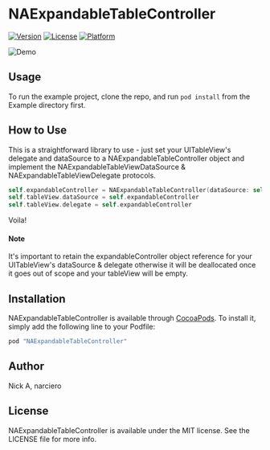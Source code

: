 # NAExpandableTableController

[![Version](https://img.shields.io/cocoapods/v/NAExpandableTableController.svg?style=flat)](http://cocoapods.org/pods/NAExpandableTableController)
[![License](https://img.shields.io/cocoapods/l/NAExpandableTableController.svg?style=flat)](http://cocoapods.org/pods/NAExpandableTableController)
[![Platform](https://img.shields.io/cocoapods/p/NAExpandableTableController.svg?style=flat)](http://cocoapods.org/pods/NAExpandableTableController)

![Demo](http://g.recordit.co/A9Zc4HgQnp.gif)

## Usage

To run the example project, clone the repo, and run `pod install` from the Example directory first.

## How to Use

This is a straightforward library to use - just set your UITableView's delegate and dataSource to a NAExpandableTableController object and implement the NAExpandableTableViewDataSource & NAExpandableTableViewDelegate protocols.

```swift
self.expandableController = NAExpandableTableController(dataSource: self, delegate: self)
self.tableView.dataSource = self.expandableController
self.tableView.delegate = self.expandableController
```

Voila!

#### Note

It's important to retain the expandableController object reference for your UITableView's dataSource & delegate otherwise it will be deallocated once it goes out of scope and your tableView will be empty.

## Installation

NAExpandableTableController is available through [CocoaPods](http://cocoapods.org). To install
it, simply add the following line to your Podfile:

```ruby
pod "NAExpandableTableController"
```

## Author

Nick A, narciero

## License

NAExpandableTableController is available under the MIT license. See the LICENSE file for more info.
